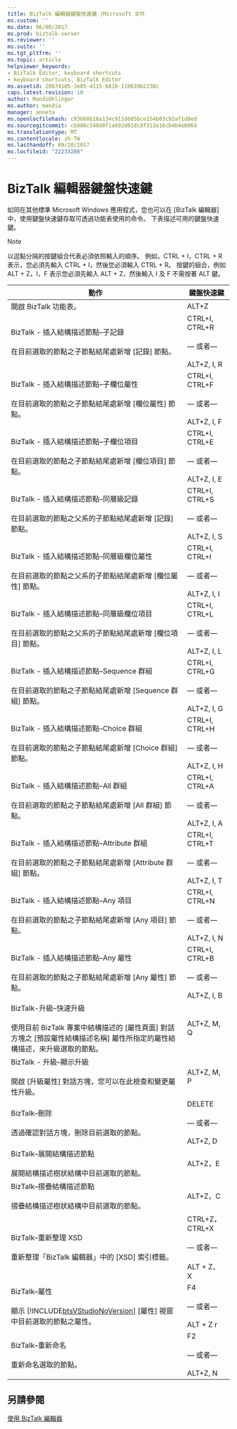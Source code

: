 ```yaml
---
title: BizTalk 編輯器鍵盤快速鍵 |Microsoft 文件
ms.custom: ''
ms.date: 06/08/2017
ms.prod: biztalk-server
ms.reviewer: ''
ms.suite: ''
ms.tgt_pltfrm: ''
ms.topic: article
helpviewer_keywords:
- BizTalk Editor, keyboard shortcuts
- keyboard shortcuts, BizTalk Editor
ms.assetid: 20674105-3e85-4115-b816-110639b2238c
caps.latest.revision: 10
author: MandiOhlinger
ms.author: mandia
manager: anneta
ms.openlocfilehash: c93660b18a134c911d605bce154b03c92af1d8ed
ms.sourcegitcommit: cb908c540d8f1a692d01dc8f313e16cb4b4e696d
ms.translationtype: MT
ms.contentlocale: zh-TW
ms.lasthandoff: 09/20/2017
ms.locfileid: "22233286"
---
```

# <a name="biztalk-editor-keyboard-shortcuts"></a>BizTalk 編輯器鍵盤快速鍵
如同在其他標準 Microsoft Windows 應用程式，您也可以在 [BizTalk 編輯器] 中，使用鍵盤快速鍵存取可透過功能表使用的命令。 下表描述可用的鍵盤快速鍵。  
  
> [!NOTE]
>  以逗點分隔的按鍵組合代表必須依照輸入的順序。 例如，CTRL + I，CTRL + R 表示，您必須先輸入 CTRL + I，然後您必須輸入 CTRL + R。 按鍵的組合，例如 ALT + Z，I，F 表示您必須先輸入 ALT + Z，然後輸入 I 及 F 不需按著 ALT 鍵。  
  
|動作|鍵盤快速鍵|  
|------------|-----------------------|  
|開啟 BizTalk 功能表。|ALT+Z||  
|BizTalk - 插入結構描述節點–子記錄<br /><br /> 在目前選取的節點之子節點結尾處新增 [記錄] 節點。|CTRL+I, CTRL+R<br /><br /> — 或者—<br /><br /> ALT+Z, I, R|  
|BizTalk - 插入結構描述節點–子欄位屬性<br /><br /> 在目前選取的節點之子節點結尾處新增 [欄位屬性] 節點。|CTRL+I, CTRL+F<br /><br /> — 或者—<br /><br /> ALT+Z, I, F|  
|BizTalk - 插入結構描述節點–子欄位項目<br /><br /> 在目前選取的節點之子節點結尾處新增 [欄位項目] 節點。|CTRL+I, CTRL+E<br /><br /> — 或者—<br /><br /> ALT+Z, I, E|  
|BizTalk - 插入結構描述節點–同層級記錄<br /><br /> 在目前選取的節點之父系的子節點結尾處新增 [記錄] 節點。|CTRL+I, CTRL+S<br /><br /> — 或者—<br /><br /> ALT+Z, I, S|  
|BizTalk - 插入結構描述節點–同層級欄位屬性<br /><br /> 在目前選取的節點之父系的子節點結尾處新增 [欄位屬性] 節點。|CTRL+I, CTRL+I<br /><br /> — 或者—<br /><br /> ALT+Z, I, I|  
|BizTalk - 插入結構描述節點–同層級欄位項目<br /><br /> 在目前選取的節點之父系的子節點結尾處新增 [欄位項目] 節點。|CTRL+I, CTRL+L<br /><br /> — 或者—<br /><br /> ALT+Z, I, L|  
|BizTalk - 插入結構描述節點–Sequence 群組<br /><br /> 在目前選取的節點之子節點結尾處新增 [Sequence 群組] 節點。|CTRL+I, CTRL+G<br /><br /> — 或者—<br /><br /> ALT+Z, I, G|  
|BizTalk - 插入結構描述節點–Choice 群組<br /><br /> 在目前選取的節點之子節點結尾處新增 [Choice 群組] 節點。|CTRL+I, CTRL+H<br /><br /> — 或者—<br /><br /> ALT+Z, I, H|  
|BizTalk - 插入結構描述節點–All 群組<br /><br /> 在目前選取的節點之子節點結尾處新增 [All 群組] 節點。|CTRL+I, CTRL+A<br /><br /> — 或者—<br /><br /> ALT+Z, I, A|  
|BizTalk - 插入結構描述節點–Attribute 群組<br /><br /> 在目前選取的節點之子節點結尾處新增 [Attribute 群組] 節點。|CTRL+I, CTRL+T<br /><br /> — 或者—<br /><br /> ALT+Z, I, T|  
|BizTalk - 插入結構描述節點–Any 項目<br /><br /> 在目前選取的節點之子節點結尾處新增 [Any 項目] 節點。|CTRL+I, CTRL+N<br /><br /> — 或者—<br /><br /> ALT+Z, I, N|  
|BizTalk - 插入結構描述節點–Any 屬性<br /><br /> 在目前選取的節點之子節點結尾處新增 [Any 屬性] 節點。|CTRL+I, CTRL+B<br /><br /> — 或者—<br /><br /> ALT+Z, I, B|  
|BizTalk-升級–快速升級<br /><br /> 使用目前 BizTalk 專案中結構描述的 [屬性頁面] 對話方塊之 [預設屬性結構描述名稱] 屬性所指定的屬性結構描述，來升級選取的節點。|ALT+Z, M, Q|  
|BizTalk - 升級–顯示升級<br /><br /> 開啟 [升級屬性] 對話方塊，您可以在此檢查和變更屬性升級。|ALT+Z, M, P|  
|BizTalk–刪除<br /><br /> 透過確認對話方塊，刪除目前選取的節點。|DELETE<br /><br /> — 或者—<br /><br /> ALT+Z, D|  
|BizTalk–展開結構描述節點<br /><br /> 展開結構描述樹狀結構中目前選取的節點。|ALT+Z，E|  
|BizTalk–摺疊結構描述節點<br /><br /> 摺疊結構描述樹狀結構中目前選取的節點。|ALT+Z，C|  
|BizTalk–重新整理 XSD<br /><br /> 重新整理「BizTalk 編輯器」中的 [XSD] 索引標籤。|CTRL+Z，CTRL+X<br /><br /> — 或者—<br /><br /> ALT + Z、 X|  
|BizTalk–屬性<br /><br /> 顯示 [!INCLUDE[btsVStudioNoVersion](../includes/btsvstudionoversion-md.md)] [屬性] 視窗中目前選取的節點之屬性。|F4<br /><br /> — 或者—<br /><br /> ALT + Z r|  
|BizTalk–重新命名<br /><br /> 重新命名選取的節點。|F2<br /><br /> — 或者—<br /><br /> ALT+Z, N|  
  
## <a name="see-also"></a>另請參閱  
 [使用 BizTalk 編輯器](../core/using-biztalk-editor.md)